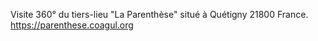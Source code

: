 Visite 360° du tiers-lieu "La Parenthèse" situé à Quétigny 21800 France.
https://parenthese.coagul.org
